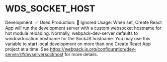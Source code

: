# WDS_SOCKET_HOST

Development: ✅ Used Production: 🚫 Ignored Usage: When set, Create React App will run the development server with a custom websocket hostname for hot module reloading. Normally, webpack-dev-server defaults to window.location.hostname for the SockJS hostname. You may use this variable to start local development on more than one Create React App project at a time. See https://webpack.js.org/configuration/dev-server/\#devserversockhost for more details.
